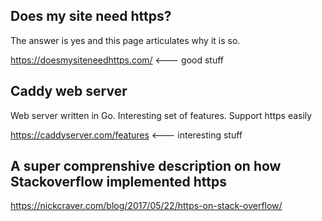 Does my site need https?
------------------------
The answer is yes and this page articulates why it is so.

https://doesmysiteneedhttps.com/  <--- good stuff


Caddy web server
----------------
Web server written in Go.
Interesting set of features.
Support https easily

https://caddyserver.com/features <--- interesting stuff



A super comprenshive description on how Stackoverflow implemented https
-------------------------------------------------------------------------
https://nickcraver.com/blog/2017/05/22/https-on-stack-overflow/

